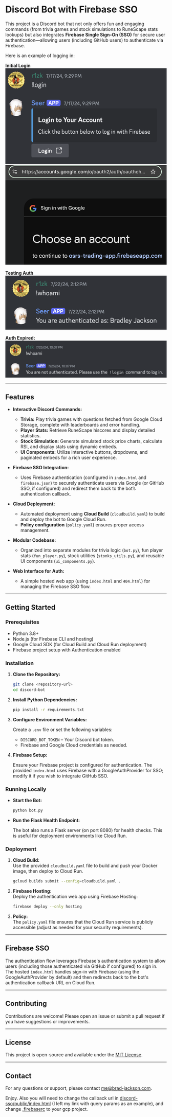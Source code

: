 # Discord Bot with Firebase SSO

This project is a Discord bot that not only offers fun and engaging commands (from trivia games and stock simulations to RuneScape stats lookups) but also integrates **Firebase Single Sign-On (SSO)** for secure user authentication—allowing users (including GitHub users) to authenticate via Firebase.

Here is an example of logging in:

**Initial Login**  
![Logging in](./images/0.png)  
![SSO page](./images/1.png)  

**Testing Auth**  
![Whoami to say?](./images/2.png)  

**Auth Expired:**
![Whoami to say again?](./images/3.png)  

---

## Features

- **Interactive Discord Commands:**  
  - **Trivia:** Play trivia games with questions fetched from Google Cloud Storage, complete with leaderboards and error handling.  
  - **Player Stats:** Retrieve RuneScape hiscores and display detailed statistics.  
  - **Stock Simulation:** Generate simulated stock price charts, calculate RSI, and display stats using dynamic embeds.  
  - **UI Components:** Utilize interactive buttons, dropdowns, and paginated embeds for a rich user experience.

- **Firebase SSO Integration:**  
  - Uses Firebase authentication (configured in `index.html` and `firebase.json`) to securely authenticate users via Google (or GitHub SSO, if configured) and redirect them back to the bot’s authentication callback.

- **Cloud Deployment:**  
  - Automated deployment using **Cloud Build** (`cloudbuild.yaml`) to build and deploy the bot to Google Cloud Run.  
  - **Policy configuration** (`policy.yaml`) ensures proper access management.

- **Modular Codebase:**  
  - Organized into separate modules for trivia logic (`bot.py`), fun player stats (`fun_player.py`), stock utilities (`stonks_utils.py`), and reusable UI components (`ui_components.py`).

- **Web Interface for Auth:**  
  - A simple hosted web app (using `index.html` and `404.html`) for managing the Firebase SSO flow.

---

## Getting Started

### Prerequisites

- Python 3.8+  
- Node.js (for Firebase CLI and hosting)  
- Google Cloud SDK (for Cloud Build and Cloud Run deployment)  
- Firebase project setup with Authentication enabled

### Installation

1. **Clone the Repository:**

   ```bash
   git clone <repository-url>
   cd discord-bot
   ```

2. **Install Python Dependencies:**

   ```bash
   pip install -r requirements.txt
   ```

3. **Configure Environment Variables:**

   Create a `.env` file or set the following variables:
   - `DISCORD_BOT_TOKEN` – Your Discord bot token.
   - Firebase and Google Cloud credentials as needed.

4. **Firebase Setup:**

   Ensure your Firebase project is configured for authentication. The provided `index.html` uses Firebase with a GoogleAuthProvider for SSO; modify it if you wish to integrate GitHub SSO.

### Running Locally

- **Start the Bot:**

  ```bash
  python bot.py
  ```

- **Run the Flask Health Endpoint:**

  The bot also runs a Flask server (on port 8080) for health checks. This is useful for deployment environments like Cloud Run.

### Deployment

1. **Cloud Build:**  
   Use the provided `cloudbuild.yaml` file to build and push your Docker image, then deploy to Cloud Run.

   ```bash
   gcloud builds submit --config=cloudbuild.yaml .
   ```

2. **Firebase Hosting:**  
   Deploy the authentication web app using Firebase Hosting:

   ```bash
   firebase deploy --only hosting
   ```

3. **Policy:**  
   The `policy.yaml` file ensures that the Cloud Run service is publicly accessible (adjust as needed for your security requirements).

---

## Firebase SSO

The authentication flow leverages Firebase's authentication system to allow users (including those authenticated via GitHub if configured) to sign in. The hosted `index.html` handles sign-in with Firebase (using the GoogleAuthProvider by default) and then redirects back to the bot's authentication callback URL on Cloud Run.

---

## Contributing

Contributions are welcome! Please open an issue or submit a pull request if you have suggestions or improvements.

---

## License

This project is open-source and available under the [MIT License](./LICENSE).

---

## Contact

For any questions or support, please contact [me@brad-jackson.com](mailto:me@brad-jackson.com).

Enjoy. Also you will need to change the callback url in [discord-sso/public/index.html](./discord-sso/public/index.html) (I left my link with query params as an example), and change [.firebaserc](./firebaserc) to your gcp project.